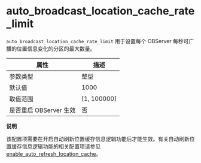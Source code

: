 auto_broadcast_location_cache_rate_limit 
=============================================================

`auto_broadcast_location_cache_rate_limit` 用于设置每个 OBServer 每秒可广播的位置信息变化的分区的最大数量。


|      **属性**      |    **描述**     |
|------------------|---------------|
| 参数类型             | 整型            |
| 默认值              | 1000          |
| 取值范围             | \[1, 100000\] |
| 是否重启 OBServer 生效 | 否             |


**说明**



该配置项需要在开启自动刷新位置缓存信息逻辑功能后才能生效。有关自动刷新位置缓存信息逻辑功能的相关配置项请参见 [enable_auto_refresh_location_cache](/zh-CN/12.reference-mysql-mode/3.system-configuration-items-1/3.cluster-level-configuration-items-1/67.enable_auto_refresh_location_cache-1-2.md)。
